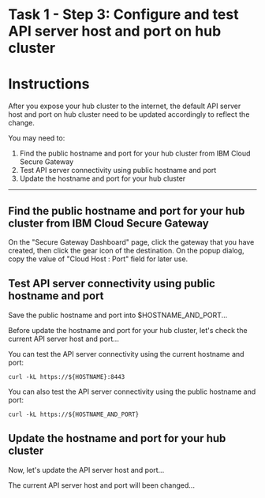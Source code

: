 # Task 1 - Step 3: Configure and test API server host and port on hub cluster

Instructions
============

After you expose your hub cluster to the internet, the default API server host and port on hub cluster need
to be updated accordingly to reflect the change.

You may need to:

1) Find the public hostname and port for your hub cluster from IBM Cloud Secure Gateway
2) Test API server connectivity using public hostname and port
3) Update the hostname and port for your hub cluster

---

## Find the public hostname and port for your hub cluster from IBM Cloud Secure Gateway

On the "Secure Gateway Dashboard" page, click the gateway that you have created, then click the gear icon of the destination. On the popup dialog, copy the value of "Cloud Host : Port" field for later use.

## Test API server connectivity using public hostname and port

Save the public hostname and port into $HOSTNAME_AND_PORT...

<!--
var::set-required "The public hostname and port" "HOSTNAME_AND_PORT"
var::save "HOSTNAME_AND_PORT"
-->

Before update the hostname and port for your hub cluster, let's check the current API server host and port...

<!--
get-apiserver
-->

You can test the API server connectivity using the current hostname and port:

```shell
curl -kL https://${HOSTNAME}:8443
```
<!--
echo
-->

You can also test the API server connectivity using the public hostname and port:

```shell
curl -kL https://${HOSTNAME_AND_PORT}
```
<!--
echo
-->

## Update the hostname and port for your hub cluster

Now, let's update the API server host and port...

<!--
set-apiserver ${HOSTNAME_AND_PORT}
-->

The current API server host and port will been changed...

<!--
get-apiserver
-->
